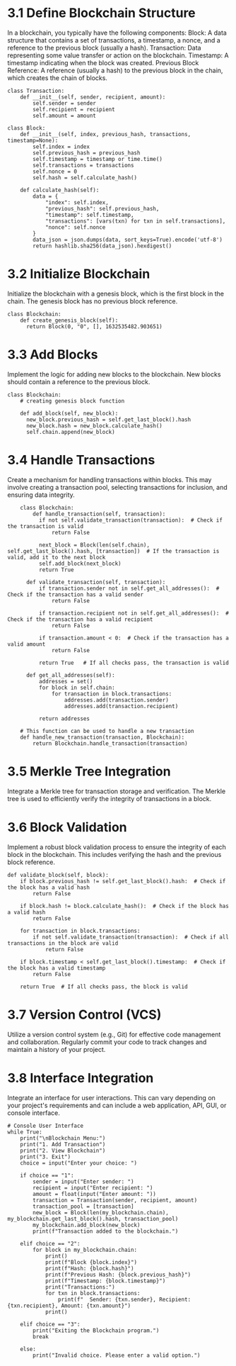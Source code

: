# 3.1 Define Blockchain Structure

In a blockchain, you typically have the following components:
Block: A data structure that contains a set of transactions, a timestamp, a nonce, and a reference to the previous block (usually a hash).
Transaction: Data representing some value transfer or action on the blockchain.
Timestamp: A timestamp indicating when the block was created.
Previous Block Reference: A reference (usually a hash) to the previous block in the chain, which creates the chain of blocks.

    class Transaction:
        def __init__(self, sender, recipient, amount):
            self.sender = sender
            self.recipient = recipient
            self.amount = amount
    
    class Block:
        def __init__(self, index, previous_hash, transactions, timestamp=None):
            self.index = index
            self.previous_hash = previous_hash
            self.timestamp = timestamp or time.time()
            self.transactions = transactions
            self.nonce = 0
            self.hash = self.calculate_hash()
    
        def calculate_hash(self):
            data = {
                "index": self.index,
                "previous_hash": self.previous_hash,
                "timestamp": self.timestamp,
                "transactions": [vars(txn) for txn in self.transactions],
                "nonce": self.nonce
            }
            data_json = json.dumps(data, sort_keys=True).encode('utf-8')
            return hashlib.sha256(data_json).hexdigest()

# 3.2 Initialize Blockchain

Initialize the blockchain with a genesis block, which is the first block in the chain. The genesis block has no previous block reference.

    class Blockchain:
        def create_genesis_block(self):
          return Block(0, "0", [], 1632535482.903651)

# 3.3 Add Blocks

Implement the logic for adding new blocks to the blockchain. New blocks should contain a reference to the previous block.

    class Blockchain:
        # creating genesis block function
  
        def add_block(self, new_block):
          new_block.previous_hash = self.get_last_block().hash
          new_block.hash = new_block.calculate_hash()
          self.chain.append(new_block)

# 3.4 Handle Transactions

Create a mechanism for handling transactions within blocks. This may involve creating a transaction pool, selecting transactions for inclusion, and ensuring data integrity.

        class Blockchain:
            def handle_transaction(self, transaction):
              if not self.validate_transaction(transaction):  # Check if the transaction is valid
                  return False
      
              next_block = Block(len(self.chain), self.get_last_block().hash, [transaction])  # If the transaction is valid, add it to the next block
              self.add_block(next_block)
              return True
      
          def validate_transaction(self, transaction):
              if transaction.sender not in self.get_all_addresses():  # Check if the transaction has a valid sender
                  return False
      
              if transaction.recipient not in self.get_all_addresses():  # Check if the transaction has a valid recipient
                  return False
      
              if transaction.amount < 0:  # Check if the transaction has a valid amount
                  return False
      
              return True   # If all checks pass, the transaction is valid
    
          def get_all_addresses(self):
              addresses = set()
              for block in self.chain:
                  for transaction in block.transactions:
                      addresses.add(transaction.sender)
                      addresses.add(transaction.recipient)
      
              return addresses

        # This function can be used to handle a new transaction
        def handle_new_transaction(transaction, Blockchain):
            return Blockchain.handle_transaction(transaction)

# 3.5 Merkle Tree Integration

Integrate a Merkle tree for transaction storage and verification. The Merkle tree is used to efficiently verify the integrity of transactions in a block.

# 3.6 Block Validation

Implement a robust block validation process to ensure the integrity of each block in the blockchain. This includes verifying the hash and the previous block reference.

    def validate_block(self, block):
        if block.previous_hash != self.get_last_block().hash:  # Check if the block has a valid hash
            return False
    
        if block.hash != block.calculate_hash():  # Check if the block has a valid hash
            return False
    
        for transaction in block.transactions:
            if not self.validate_transaction(transaction):  # Check if all transactions in the block are valid
                return False
    
        if block.timestamp < self.get_last_block().timestamp:  # Check if the block has a valid timestamp
            return False
    
        return True  # If all checks pass, the block is valid

# 3.7 Version Control (VCS)

Utilize a version control system (e.g., Git) for effective code management and collaboration. Regularly commit your code to track changes and maintain a history of your project.

# 3.8 Interface Integration

Integrate an interface for user interactions. This can vary depending on your project's requirements and can include a web application, API, GUI, or console interface.
    
    # Console User Interface
    while True:
        print("\nBlockchain Menu:")
        print("1. Add Transaction")
        print("2. View Blockchain")
        print("3. Exit")
        choice = input("Enter your choice: ")
    
        if choice == "1":
            sender = input("Enter sender: ")
            recipient = input("Enter recipient: ")
            amount = float(input("Enter amount: "))
            transaction = Transaction(sender, recipient, amount)
            transaction_pool = [transaction]
            new_block = Block(len(my_blockchain.chain), my_blockchain.get_last_block().hash, transaction_pool)
            my_blockchain.add_block(new_block)
            print(f"Transaction added to the blockchain.")
    
        elif choice == "2":
            for block in my_blockchain.chain:
                print()
                print(f"Block {block.index}")
                print(f"Hash: {block.hash}")
                print(f"Previous Hash: {block.previous_hash}")
                print(f"Timestamp: {block.timestamp}")
                print("Transactions:")
                for txn in block.transactions:
                    print(f"  Sender: {txn.sender}, Recipient: {txn.recipient}, Amount: {txn.amount}")
                print()
    
        elif choice == "3":
            print("Exiting the Blockchain program.")
            break
    
        else:
            print("Invalid choice. Please enter a valid option.")
